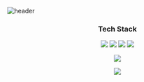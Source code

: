 ![header](https://capsule-render.vercel.app/api?type=Waving&color=auto&height=250&section=header&text=yeonjiyeon's%20GitHub&fontSize=70&animation=blink)
<div align='center'>
  <h3>Tech Stack</h3>
  <img src="https://img.shields.io/badge/JavaScript-F7DF1E?style=flat-square&logo=JavaScript&logoColor=white"/>
  <img src="https://img.shields.io/badge/Java-007396?style=flat-square&logo=Java&logoColor=white"/>
  <img src="https://img.shields.io/badge/Oracle-F80000?style=flat-square&logo=Oracle&logoColor=white"/>
   <img src="https://img.shields.io/badge/Spring-6DB33F?style=flat-square&logo=Oracle&logoColor=white"/>
  
  <a href="https://hits.seeyoufarm.com"><img src="https://hits.seeyoufarm.com/api/count/incr/badge.svg?url=https%3A%2F%2Fgithub.com%2Fyeonjiyeon&count_bg=%2379C83D&title_bg=%23555555&icon=&icon_color=%23E7E7E7&title=hits&edge_flat=false"/></a>
</div>
<div align="center">
<img src="https://github-readme-stats.vercel.app/api?username=yeonjiyeon&show_icons=true&theme=highcontrast">
</div>

